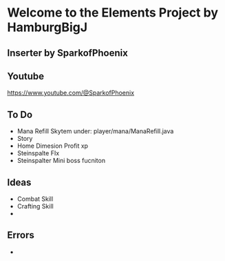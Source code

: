 

# Welcome to the Elements Project by HamburgBigJ 
**Inserter by SparkofPhoenix**
-


**Youtube**
-
https://www.youtube.com/@SparkofPhoenix



**To Do**
-
- Mana Refill Skytem under: player/mana/ManaRefill.java
- Story
- Home Dimesion Profit xp
- Steinspalte FIx
- Steinspalter Mini  boss fucniton

**Ideas**
-
- Combat Skill
- Crafting Skill
- 

**Errors**
-
-  
